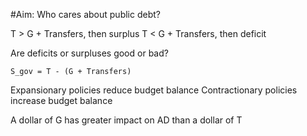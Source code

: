 #Aim: Who cares about public debt?

T > G + Transfers, then surplus
T < G + Transfers, then deficit

Are deficits or surpluses good or bad?

`S_gov = T - (G + Transfers)`

Expansionary policies reduce budget balance
Contractionary policies increase budget balance

A dollar of G has greater impact on AD than a dollar of T


